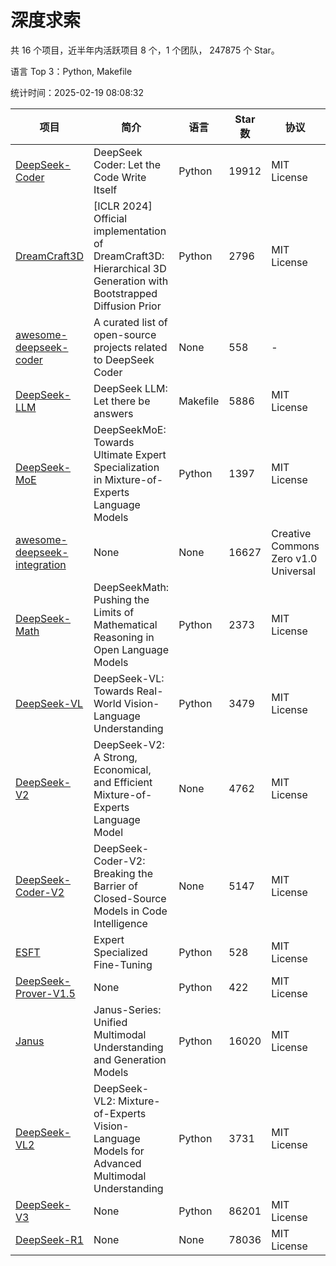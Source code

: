# 深度求索

共 16 个项目，近半年内活跃项目 8 个，1 个团队， 247875 个 Star。

语言 Top 3：Python, Makefile

统计时间：2025-02-19 08:08:32

| 项目 | 简介 | 语言 | Star 数 | 协议 | 创建时间 | 最后更新时间 | 最后提交时间 |
| --- | --- | --- | --- | --- | --- | --- | --- |
| [DeepSeek-Coder](https://github.com/deepseek-ai/DeepSeek-Coder) | DeepSeek Coder: Let the Code Write Itself | Python | 19912 | MIT License | 2023-10-20 | 2025-02-19 | 2024-05-21 |
| [DreamCraft3D](https://github.com/deepseek-ai/DreamCraft3D) | [ICLR 2024] Official implementation of DreamCraft3D: Hierarchical 3D Generation with Bootstrapped Diffusion Prior | Python | 2796 | MIT License | 2023-10-23 | 2025-02-19 | 2024-08-21 |
| [awesome-deepseek-coder](https://github.com/deepseek-ai/awesome-deepseek-coder) | A curated list of open-source projects related to DeepSeek Coder | None | 558 | - | 2023-11-06 | 2025-02-19 | 2024-04-03 |
| [DeepSeek-LLM](https://github.com/deepseek-ai/DeepSeek-LLM) | DeepSeek LLM: Let there be answers | Makefile | 5886 | MIT License | 2023-11-29 | 2025-02-19 | 2024-02-04 |
| [DeepSeek-MoE](https://github.com/deepseek-ai/DeepSeek-MoE) | DeepSeekMoE: Towards Ultimate Expert Specialization in Mixture-of-Experts Language Models | Python | 1397 | MIT License | 2024-01-02 | 2025-02-19 | 2024-01-16 |
| [awesome-deepseek-integration](https://github.com/deepseek-ai/awesome-deepseek-integration) | None | None | 16627 | Creative Commons Zero v1.0 Universal | 2024-01-11 | 2025-02-19 | 2025-02-19 |
| [DeepSeek-Math](https://github.com/deepseek-ai/DeepSeek-Math) | DeepSeekMath: Pushing the Limits of Mathematical Reasoning in Open Language Models | Python | 2373 | MIT License | 2024-02-05 | 2025-02-19 | 2024-04-15 |
| [DeepSeek-VL](https://github.com/deepseek-ai/DeepSeek-VL) | DeepSeek-VL: Towards Real-World Vision-Language Understanding | Python | 3479 | MIT License | 2024-03-07 | 2025-02-19 | 2024-04-24 |
| [DeepSeek-V2](https://github.com/deepseek-ai/DeepSeek-V2) | DeepSeek-V2: A Strong, Economical, and Efficient Mixture-of-Experts Language Model | None | 4762 | MIT License | 2024-04-22 | 2025-02-19 | 2024-09-25 |
| [DeepSeek-Coder-V2](https://github.com/deepseek-ai/DeepSeek-Coder-V2) | DeepSeek-Coder-V2: Breaking the Barrier of Closed-Source Models in Code Intelligence | None | 5147 | MIT License | 2024-06-14 | 2025-02-19 | 2024-09-24 |
| [ESFT](https://github.com/deepseek-ai/ESFT) | Expert Specialized Fine-Tuning | Python | 528 | MIT License | 2024-07-04 | 2025-02-19 | 2024-09-22 |
| [DeepSeek-Prover-V1.5](https://github.com/deepseek-ai/DeepSeek-Prover-V1.5) | None | Python | 422 | MIT License | 2024-08-15 | 2025-02-19 | 2024-08-16 |
| [Janus](https://github.com/deepseek-ai/Janus) | Janus-Series: Unified Multimodal Understanding and Generation Models | Python | 16020 | MIT License | 2024-10-18 | 2025-02-19 | 2025-02-01 |
| [DeepSeek-VL2](https://github.com/deepseek-ai/DeepSeek-VL2) | DeepSeek-VL2: Mixture-of-Experts Vision-Language Models for Advanced Multimodal Understanding | Python | 3731 | MIT License | 2024-12-13 | 2025-02-19 | 2025-02-09 |
| [DeepSeek-V3](https://github.com/deepseek-ai/DeepSeek-V3) | None | Python | 86201 | MIT License | 2024-12-26 | 2025-02-19 | 2025-02-18 |
| [DeepSeek-R1](https://github.com/deepseek-ai/DeepSeek-R1) | None | None | 78036 | MIT License | 2025-01-20 | 2025-02-19 | 2025-02-18 |
